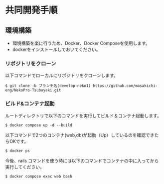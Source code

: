 # 共同開発手順

## 環境構築
- 環境構築を楽に行うため、Docker、Docker Composeを使用します。
- dockerをインストールしておいてください。

### リポジトリをクローン

以下コマンドでローカルにリポジトリをクローンします。

```
$ git clone -b ブランチ名(develop-neko1) https://github.com/masakichi-eng/NekoPro-Tsubuyaki.git
```

### ビルド&コンテナ起動

ルートディレクトリで以下のコマンドを実行してビルド＆コンテナ起動します。

```
$ docker compose up -d --build
```

以下コマンドで2つのコンテナ(web,db)が起動（Up）しているのを確認できたらOKです。

```
$ docker ps
```

今後、rails コマンドを使う時には以下のコマンドでコンテナの中に入ってから実行してください。

```
$ docker compose exec web bash
```
